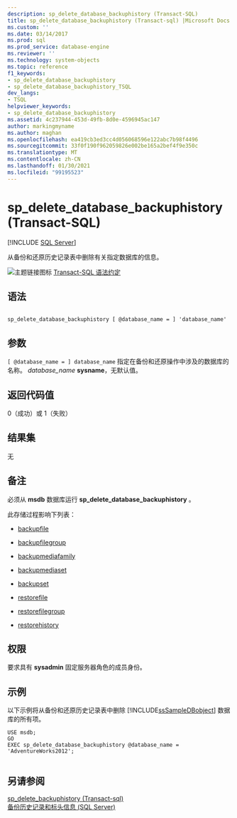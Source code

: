 ```yaml
---
description: sp_delete_database_backuphistory (Transact-SQL)
title: sp_delete_database_backuphistory (Transact-sql) |Microsoft Docs
ms.custom: ''
ms.date: 03/14/2017
ms.prod: sql
ms.prod_service: database-engine
ms.reviewer: ''
ms.technology: system-objects
ms.topic: reference
f1_keywords:
- sp_delete_database_backuphistory
- sp_delete_database_backuphistory_TSQL
dev_langs:
- TSQL
helpviewer_keywords:
- sp_delete_database_backuphistory
ms.assetid: 4c237944-453d-49fb-8d0e-4596945ac147
author: markingmyname
ms.author: maghan
ms.openlocfilehash: ea419cb3ed3cc4d056068596e122abc7b98f4496
ms.sourcegitcommit: 33f0f190f962059826e002be165a2bef4f9e350c
ms.translationtype: MT
ms.contentlocale: zh-CN
ms.lasthandoff: 01/30/2021
ms.locfileid: "99195523"
---
```

# <a name="sp_delete_database_backuphistory-transact-sql"></a>sp_delete_database_backuphistory (Transact-SQL)
[!INCLUDE [SQL Server](../../includes/applies-to-version/sqlserver.md)]

  从备份和还原历史记录表中删除有关指定数据库的信息。  
  
 ![主题链接图标](../../database-engine/configure-windows/media/topic-link.gif "“主题链接”图标") [Transact-SQL 语法约定](../../t-sql/language-elements/transact-sql-syntax-conventions-transact-sql.md)  
  
## <a name="syntax"></a>语法  
  
```  
  
sp_delete_database_backuphistory [ @database_name = ] 'database_name'  
```  
  
## <a name="arguments"></a>参数  
`[ @database_name = ] database_name` 指定在备份和还原操作中涉及的数据库的名称。 *database_name* **sysname**，无默认值。  
  
## <a name="return-code-values"></a>返回代码值  
 0（成功）或 1（失败）  
  
## <a name="result-sets"></a>结果集  
 无  
  
## <a name="remarks"></a>备注  
 必须从 **msdb** 数据库运行 **sp_delete_database_backuphistory** 。  
  
 此存储过程影响下列表：  
  
-   [backupfile](../../relational-databases/system-tables/backupfile-transact-sql.md)  
  
-   [backupfilegroup](../../relational-databases/system-tables/backupfilegroup-transact-sql.md)  
  
-   [backupmediafamily](../../relational-databases/system-tables/backupmediafamily-transact-sql.md)  
  
-   [backupmediaset](../../relational-databases/system-tables/backupmediaset-transact-sql.md)  
  
-   [backupset](../../relational-databases/system-tables/backupset-transact-sql.md)  
  
-   [restorefile](../../relational-databases/system-tables/restorefile-transact-sql.md)  
  
-   [restorefilegroup](../../relational-databases/system-tables/restorefilegroup-transact-sql.md)  
  
-   [restorehistory](../../relational-databases/system-tables/restorehistory-transact-sql.md)  
  
## <a name="permissions"></a>权限  
 要求具有 **sysadmin** 固定服务器角色的成员身份。  
  
## <a name="examples"></a>示例  
 以下示例将从备份和还原历史记录表中删除 [!INCLUDE[ssSampleDBobject](../../includes/sssampledbobject-md.md)] 数据库的所有项。  
  
```  
USE msdb;  
GO  
EXEC sp_delete_database_backuphistory @database_name = 'AdventureWorks2012';  
  
```  
  
## <a name="see-also"></a>另请参阅  
 [sp_delete_backuphistory &#40;Transact-sql&#41;](../../relational-databases/system-stored-procedures/sp-delete-backuphistory-transact-sql.md)   
 [备份历史记录和标头信息 (SQL Server)](../../relational-databases/backup-restore/backup-history-and-header-information-sql-server.md)  
  
  

